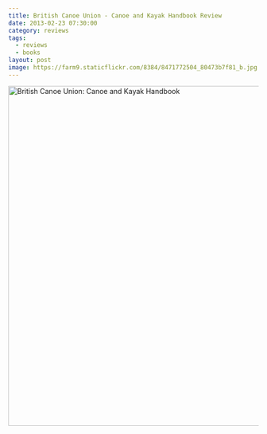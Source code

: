 ```yaml
---
title: British Canoe Union - Canoe and Kayak Handbook Review
date: 2013-02-23 07:30:00
category: reviews
tags:
  - reviews
  - books
layout: post
image: https://farm9.staticflickr.com/8384/8471772504_80473b7f81_b.jpg
---
```


<img src="https://farm9.staticflickr.com/8384/8471772504_80473b7f81_b.jpg" width="1024" height="683" alt="British Canoe Union: Canoe and Kayak Handbook">
